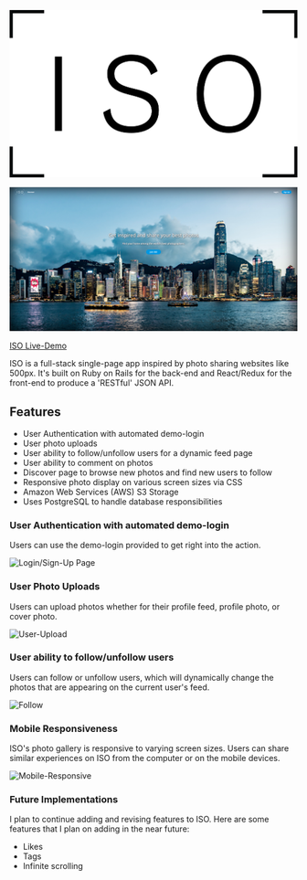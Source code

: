 ![Logo](./app/assets/images/logo/ISO_Black.png)


![Landing-Page](./screenshots/landing_page_ss.png)

[ISO Live-Demo](https://iso-frame.herokuapp.com/)

ISO is a full-stack single-page app inspired by photo sharing websites like 500px. It's built on Ruby on Rails for the back-end and React/Redux for the front-end to produce a 'RESTful' JSON API.

## Features
- User Authentication with automated demo-login
- User photo uploads
- User ability to follow/unfollow users for a dynamic feed page
- User ability to comment on photos
- Discover page to browse new photos and find new users to follow
- Responsive photo display on various screen sizes via CSS
- Amazon Web Services (AWS) S3 Storage
- Uses PostgreSQL to handle database responsibilities

### User Authentication with automated demo-login
Users can use the demo-login provided to get right into the action.

![Login/Sign-Up Page](./screenshots/login_demo_final.gif)

### User Photo Uploads
Users can upload photos whether for their profile feed, profile photo, or cover photo.

![User-Upload](./screenshots/photo-upload.gif)

### User ability to follow/unfollow users
Users can follow or unfollow users, which will dynamically change the photos that are appearing on the current user's feed.

![Follow](./screenshots/following.gif)

### Mobile Responsiveness
ISO's photo gallery is responsive to varying screen sizes. Users can share similar experiences on ISO from the computer or on the mobile devices.

![Mobile-Responsive](./screenshots/mobile_responsive.gif)

### Future Implementations
I plan to continue adding and revising features to ISO.
Here are some features that I plan on adding in the near future:
- Likes
- Tags
- Infinite scrolling

